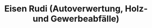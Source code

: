 ---
title: "Eisen Rudi (Autoverwertung, Holz- und Gewerbeabfälle)"
url: /fuerstenfeldbruck/eisen-rudi-autoverwertung-holz-und-gewerbeabfaelle/
shop: Autohaus
---
